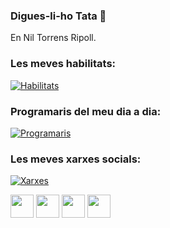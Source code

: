 ### Digues-li-ho Tata 💅
En Nil Torrens Ripoll.

### Les meves habilitats:
[![Habilitats](https://skillicons.dev/icons?i=js,html,css,ps,wordpress,bots)](https://skillicons.dev)


### Programaris del meu dia a dia:
[![Programaris](https://skillicons.dev/icons?i=linux,replit,mongodb,vscode)](https://skillicons.dev)


### Les meves xarxes socials:
[![Xarxes](https://skillicons.dev/icons?i=instagram,github,discord,linkedin,twitter)](https://skillicons.dev)

<p align="left"> <a href="https://www.github.com/niltorrensripoll" target="_blank" rel="noreferrer"><img src="https://raw.githubusercontent.com/danielcranney/readme-generator/main/public/icons/socials/github.svg" width="37" height="37" /></a> <a href="https://www.twitter.com/niltorrensr" target="_blank" rel="noreferrer"><img src="https://raw.githubusercontent.com/danielcranney/readme-generator/main/public/icons/socials/twitter.svg" width="37" height="37" /></a> <a href="https://www.instagram.com/nil_torrensripoll/" target="_blank" rel="noreferrer"><img src="https://upload.wikimedia.org/wikipedia/commons/thumb/9/95/Instagram_logo_2022.svg/640px-Instagram_logo_2022.svg.png" width="37" height="37" /></a> <a href="https://www.instagram.com/nil_torrensripoll/" target="_blank" rel="noreferrer"><img src="https://logos-world.net/wp-content/uploads/2020/12/Discord-Emblem.png" width="37" height="37" /></a> </p>
